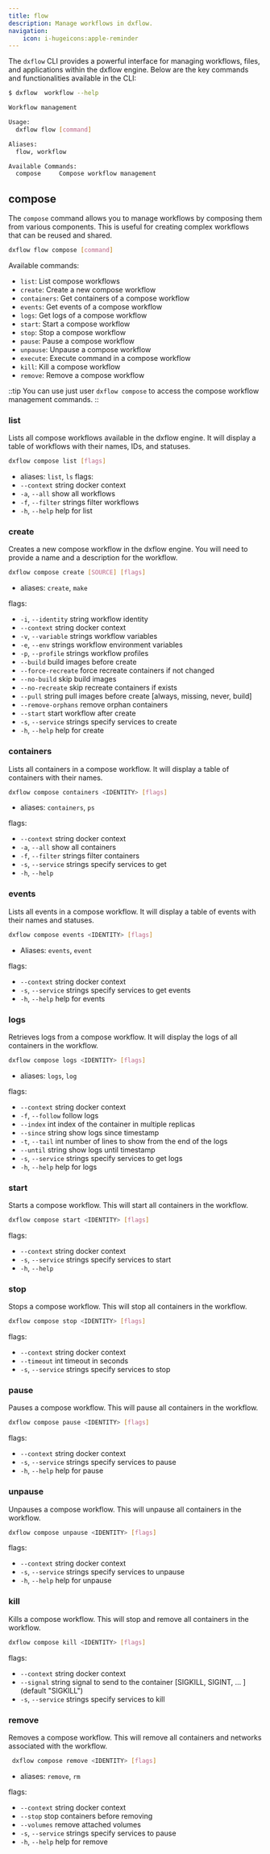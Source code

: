 ```yaml
---
title: flow
description: Manage workflows in dxflow.
navigation:
    icon: i-hugeicons:apple-reminder
---
```


The `dxflow` CLI provides a powerful interface for managing workflows, files, and applications within the dxflow engine. Below are the key commands and functionalities available in the CLI:

```bash
$ dxflow  workflow --help

Workflow management

Usage:
  dxflow flow [command]

Aliases:
  flow, workflow

Available Commands:
  compose     Compose workflow management
```

## compose
The `compose` command allows you to manage workflows by composing them from various components. This is useful for creating complex workflows that can be reused and shared.

```bash
dxflow flow compose [command]
```

Available commands:
- `list`: List compose workflows
- `create`: Create a new compose workflow
- `containers`: Get containers of a compose workflow
- `events`: Get events of a compose workflow
- `logs`: Get logs of a compose workflow
- `start`: Start a compose workflow
- `stop`: Stop a compose workflow
- `pause`: Pause a compose workflow
- `unpause`: Unpause a compose workflow
- `execute`: Execute command in a compose workflow
- `kill`: Kill a compose workflow
- `remove`: Remove a compose workflow

::tip
You can use just user `dxflow compose` to access the compose workflow management commands.
::

### list
Lists all compose workflows available in the dxflow engine. It will display a table of workflows with their names, IDs, and statuses.

```bash
dxflow compose list [flags]
```
- aliases: `list`, `ls`
flags:
- `--context` string   docker context
- `-a`, `--all`              show all workflows
- `-f`, `--filter` strings   filter workflows
- `-h`, `--help`             help for list

### create
Creates a new compose workflow in the dxflow engine. You will need to provide a name and a description for the workflow.

```bash
dxflow compose create [SOURCE] [flags]
```
- aliases: `create`, `make`

flags:
- `-i`, `--identity` string    workflow identity
- `--context` string     docker context
- `-v`, `--variable` strings   workflow variables
- `-e`, `--env` strings        workflow environment variables
- `-p`, `--profile` strings    workflow profiles
- `--build`              build images before create
- `--force-recreate`     force recreate containers if not changed
- `--no-build`           skip build images
- `--no-recreate`        skip recreate containers if exists
- `--pull` string        pull images before create [always, missing, never, build]
- `--remove-orphans`     remove orphan containers
- `--start`              start workflow after create
- `-s`, `--service` strings    specify services to create
- `-h`, `--help`               help for create

### containers
Lists all containers in a compose workflow. It will display a table of containers with their names.

```bash
dxflow compose containers <IDENTITY> [flags]
```
- aliases: `containers`, `ps`

flags:
- `--context` string    docker context
- `-a`, `--all`               show all containers
- `-f`, `--filter` strings    filter containers
- `-s`, `--service` strings   specify services to get
- `-h`, `--help`


### events
Lists all events in a compose workflow. It will display a table of events with their names and statuses.

```bash
dxflow compose events <IDENTITY> [flags]
```
- Aliases: `events`, `event`

flags:
- `--context` string    docker context
- `-s`, `--service` strings   specify services to get events
- `-h`, `--help`              help for events

### logs
Retrieves logs from a compose workflow. It will display the logs of all containers in the workflow.

```bash
dxflow compose logs <IDENTITY> [flags]
```

- aliases: `logs`, `log`
  
flags:
- `--context` string    docker context
- `-f`, `--follow`            follow logs
- `--index` int         index of the container in multiple replicas
- `--since` string      show logs since timestamp
- `-t`, `--tail` int          number of lines to show from the end of the logs
- `--until` string      show logs until timestamp
- `-s`, `--service` strings   specify services to get logs
- `-h`, `--help`              help for logs


### start
Starts a compose workflow. This will start all containers in the workflow.

```bash
dxflow compose start <IDENTITY> [flags]
```
flags:
- `--context` string    docker context
- `-s`, `--service` strings   specify services to start
- `-h`, `--help` 


### stop
Stops a compose workflow. This will stop all containers in the workflow.

```bash
dxflow compose stop <IDENTITY> [flags]
```
flags:
- `--context` string    docker context
- `--timeout` int       timeout in seconds
- `-s`, `--service` strings   specify services to stop

### pause
Pauses a compose workflow. This will pause all containers in the workflow.
```bash
dxflow compose pause <IDENTITY> [flags]
```
flags:
- `--context` string    docker context
- `-s`, `--service` strings   specify services to pause
- `-h`, `--help`              help for pause

### unpause
Unpauses a compose workflow. This will unpause all containers in the workflow.

```bash
dxflow compose unpause <IDENTITY> [flags]
```
flags:
- `--context` string    docker context
- `-s`, `--service` strings   specify services to unpause
- `-h`, `--help`              help for unpause

### kill
Kills a compose workflow. This will stop and remove all containers in the workflow.
```bash
dxflow compose kill <IDENTITY> [flags]
```
flags:
- `--context` string    docker context
- `--signal` string     signal to send to the container [SIGKILL, SIGINT, ... ] (default "SIGKILL")
- `-s`, `--service` strings   specify services to kill


### remove
Removes a compose workflow. This will remove all containers and networks associated with the workflow.

```bash
 dxflow compose remove <IDENTITY> [flags]
```
- aliases: `remove`, `rm`

flags:
- `--context` string    docker context
- `--stop`              stop containers before removing
- `--volumes`           remove attached volumes
- `-s`, `--service` strings   specify services to pause
- `-h`, `--help`              help for remove